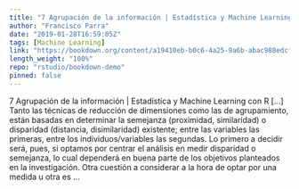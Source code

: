 ```yaml
---
title: "7 Agrupación de la información | Estadística y Machine Learning con R"
author: "Francisco Parra"
date: "2019-01-28T16:59:05Z"
tags: [Machine Learning]
link: "https://bookdown.org/content/a19410eb-b0c6-4a25-9a6b-abac988edcfa/"
length_weight: "100%"
repo: "rstudio/bookdown-demo"
pinned: false
---
```


7 Agrupación de la información | Estadística y Machine Learning con R [...] Tanto las técnicas de reducción de dimensiones como las de agrupamiento, están basadas en determinar la semejanza (proximidad, similaridad) o disparidad (distancia, disimilaridad) existente; entre las variables las primeras, entre los individuos/variables las segundas. Lo primero a decidir será, pues, si optamos por centrar el análisis en medir disparidad o semejanza, lo cual dependerá en buena parte de los objetivos planteados en la investigación. Otra cuestión a considerar a la hora de optar por una medida u otra es  ...
